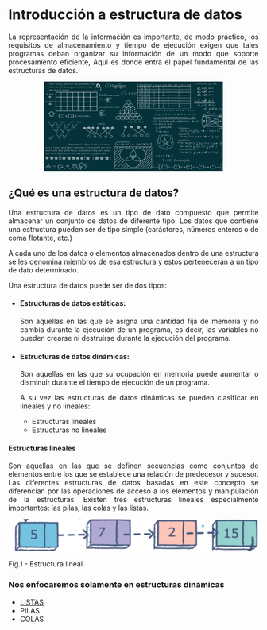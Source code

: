 <h1>Introducción a estructura de datos</h1>
<p align="justify">La representación de la información es importante, de modo práctico, los requisitos de almacenamiento y tiempo de ejecución exigen que tales programas deban organizar su información de un modo que soporte procesamiento eficiente, Aqui es donde entra el papel fundamental de las estructuras de datos.</p>

<p align="center"> <img src="./img/edd.png" alt="edd" width="360" height="180" /> </p>


<h2>¿Qué es una estructura de datos?</h2>
<p align="justify">Una estructura de datos es un tipo de dato compuesto que permite almacenar un conjunto de datos de diferente tipo. Los datos que contiene una estructura pueden ser de tipo simple (carácteres, números enteros o de coma flotante, etc.)</p>

<p align="justify">A cada uno de los datos o elementos almacenados dentro de una estructura se les denomina miembros de esa estructura y estos pertenecerán a un tipo de dato determinado.</p>

<p align="justify">Una estructura de datos puede ser de dos tipos:</p>

<ul>
    <li>
    <h4>Estructuras de datos estáticas:</h4>
    <p align="justify">Son aquellas en las que se asigna una cantidad fija de memoria y no cambia durante la ejecución de un programa, es decir, las variables no pueden crearse ni destruirse durante la ejecución del programa.</p>
    </li>
    <li><h4>Estructuras de datos dinámicas:</h4>
    <p align="justify">Son aquellas en las que su ocupación en memoria puede aumentar o disminuir durante el tiempo de ejecución de un programa.</p>
    <p align="justify">A su vez las estructuras de datos dinámicas se pueden clasificar en lineales y no lineales:</p>
    <ul>
        <li>Estructuras lineales</li>
        <li>Estructuras no lineales</li>
    </ul>
    </li>
</ul>

<h4>Estructuras lineales</h4>
<p align="justify">Son aquellas en las que se definen secuencias como conjuntos de elementos entre los que se establece una relación de predecesor y sucesor. Las diferentes estructuras de datos basadas en este concepto se diferencian por las operaciones de acceso a los elementos y manipulación de la estructuras. Existen tres estructuras lineales especialmente importantes: las pilas, las colas y las listas.</p>

<p align="center"> 
<img src="./img/lineales.png" alt="edd"/> 
<figcaption>Fig.1 - Estructura lineal</figcaption>
</p>

<h3>Nos enfocaremos solamente en estructuras dinámicas</h3>

<ul>
    <li><a href="./LISTAS.md">LISTAS</a></li>
    <li>PILAS</li>
    <li>COLAS</li>
</ul>

<p align="justify"></p>
<p align="justify"></p>
<p align="justify"></p>